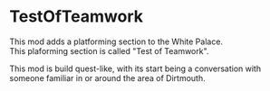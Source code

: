 # TestOfTeamwork

This mod adds a platforming section to the White Palace.  
This plaforming section is called "Test of Teamwork".  

This mod is build quest-like, with its start being a conversation with someone familiar in or around the area of Dirtmouth.
